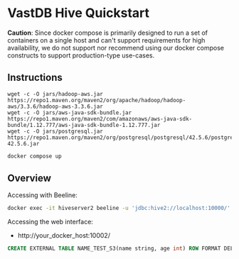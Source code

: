 # VastDB Hive Quickstart

**Caution**: Since docker compose is primarily designed to run a set of containers on a single host and can't support requirements for high availability, we do not support nor recommend using our docker compose constructs to support production-type use-cases. 

## Instructions

```
wget -c -O jars/hadoop-aws.jar https://repo1.maven.org/maven2/org/apache/hadoop/hadoop-aws/3.3.6/hadoop-aws-3.3.6.jar
wget -c -O jars/aws-java-sdk-bundle.jar https://repo1.maven.org/maven2/com/amazonaws/aws-java-sdk-bundle/1.12.777/aws-java-sdk-bundle-1.12.777.jar
wget -c -O jars/postgresql.jar https://repo1.maven.org/maven2/org/postgresql/postgresql/42.5.6/postgresql-42.5.6.jar
```

```bash
docker compose up
```

## Overview

Accessing with Beeline:

```bash
docker exec -it hiveserver2 beeline -u 'jdbc:hive2://localhost:10000/'
```

Accessing the web interface:

- http://your_docker_host:10002/

```sql
CREATE EXTERNAL TABLE NAME_TEST_S3(name string, age int) ROW FORMAT DELIMITED FIELDS TERMINATED BY ',' STORED AS TextFile LOCATION 's3a://datastore/mytable';
```